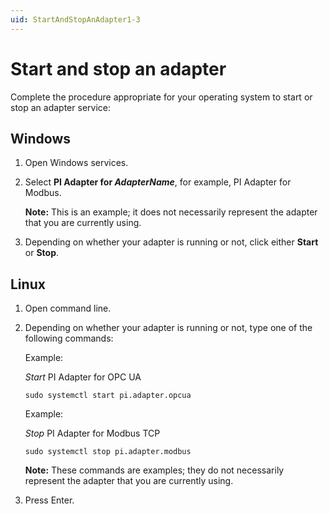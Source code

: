 ```yaml
---
uid: StartAndStopAnAdapter1-3
---
```


# Start and stop an adapter

Complete the procedure appropriate for your operating system to start or stop an adapter service:

## Windows

1. Open Windows services.

2. Select **PI Adapter for _AdapterName_**, for example, PI Adapter for Modbus.

    **Note:** This is an example; it does not necessarily represent the adapter that you are currently using.

3. Depending on whether your adapter is running or not, click either **Start** or **Stop**.

## Linux

1. Open command line.

2. Depending on whether your adapter is running or not, type one of the following commands:

    Example:

    _Start_ PI Adapter for OPC UA

    ```cmdline
    sudo systemctl start pi.adapter.opcua
    ```

    Example:

    _Stop_ PI Adapter for Modbus TCP
  
      ```cmdline
      sudo systemctl stop pi.adapter.modbus
      ```

      **Note:** These commands are examples; they do not necessarily represent the adapter that you are currently using.
  
3. Press Enter.
